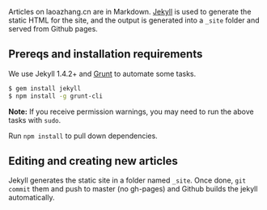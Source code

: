 Articles on laoazhang.cn are in Markdown. [Jekyll][jekyll] is used to generate the static HTML for the site, and the output is generated into a `_site` folder and served from Github pages.

## Prereqs and installation requirements

We use Jekyll 1.4.2+ and [Grunt][grunt] to automate some tasks. 

```bash
$ gem install jekyll
$ npm install -g grunt-cli
```

**Note:** If you receive permission warnings, you may need to run the above tasks with `sudo`.


Run `npm install` to pull down dependencies. 


## Editing and creating new articles


Jekyll generates the static site in a folder named `_site`. 
Once done, `git commit` them and push to master (no gh-pages) and Github builds the jekyll automatically.



[jekyll]: http://jekyllrb.com/
[grunt]: http://gruntjs.com/
